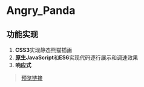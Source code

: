 # Angry_Panda
## 功能实现
1. **CSS3**实现静态熊猫插画
2. **原生JavaScript**和**ES6**实现代码逐行展示和调速效果
3. **响应式**
> [预览链接](https://bluesbonewong.github.io/Angry_Panda/Panda_Index.html)
